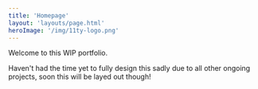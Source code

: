 ```yaml
---
title: 'Homepage'
layout: 'layouts/page.html'
heroImage: '/img/11ty-logo.png'
---
```


Welcome to this WIP portfolio.

Haven't had the time yet to fully design this sadly due to all other ongoing projects, soon this will be layed out though!
